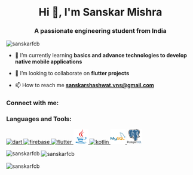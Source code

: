 
<h1 align="center">Hi 👋, I'm Sanskar Mishra</h1>
<h3 align="center">A passionate engineering student from India</h3>

<p align="left"> <img src="https://komarev.com/ghpvc/?username=sanskarfcb&label=Profile%20views&color=0e75b6&style=flat" alt="sanskarfcb" /> </p>

- 🌱 I’m currently learning **basics and advance technologies to develop native mobile applications**

- 👯 I’m looking to collaborate on **flutter projects**

- 📫 How to reach me **sanskarshashwat.vns@gmail.com**

<h3 align="left">Connect with me:</h3>
<p align="left">
</p>

<h3 align="left">Languages and Tools:</h3>
<p align="left"> <a href="https://dart.dev" target="_blank" rel="noreferrer"> <img src="https://www.vectorlogo.zone/logos/dartlang/dartlang-icon.svg" alt="dart" width="40" height="40"/> </a> <a href="https://firebase.google.com/" target="_blank" rel="noreferrer"> <img src="https://www.vectorlogo.zone/logos/firebase/firebase-icon.svg" alt="firebase" width="40" height="40"/> </a> <a href="https://flutter.dev" target="_blank" rel="noreferrer"> <img src="https://www.vectorlogo.zone/logos/flutterio/flutterio-icon.svg" alt="flutter" width="40" height="40"/> </a> <a href="https://www.java.com" target="_blank" rel="noreferrer"> <img src="https://raw.githubusercontent.com/devicons/devicon/master/icons/java/java-original.svg" alt="java" width="40" height="40"/> </a> <a href="https://kotlinlang.org" target="_blank" rel="noreferrer"> <img src="https://www.vectorlogo.zone/logos/kotlinlang/kotlinlang-icon.svg" alt="kotlin" width="40" height="40"/> </a> <a href="https://www.mysql.com/" target="_blank" rel="noreferrer"> <img src="https://raw.githubusercontent.com/devicons/devicon/master/icons/mysql/mysql-original-wordmark.svg" alt="mysql" width="40" height="40"/> </a> <a href="https://www.postgresql.org" target="_blank" rel="noreferrer"> <img src="https://raw.githubusercontent.com/devicons/devicon/master/icons/postgresql/postgresql-original-wordmark.svg" alt="postgresql" width="40" height="40"/> </a> </p>

<p><img align="left" src="https://github-readme-stats.vercel.app/api/top-langs?username=sanskarfcb&show_icons=true&locale=en&layout=compact" alt="sanskarfcb" /></p>

<p>&nbsp;<img align="center" src="https://github-readme-stats.vercel.app/api?username=sanskarfcb&show_icons=true&locale=en" alt="sanskarfcb" /></p>

<p><img align="center" src="https://github-readme-streak-stats.herokuapp.com/?user=sanskarfcb&" alt="sanskarfcb" /></p>
